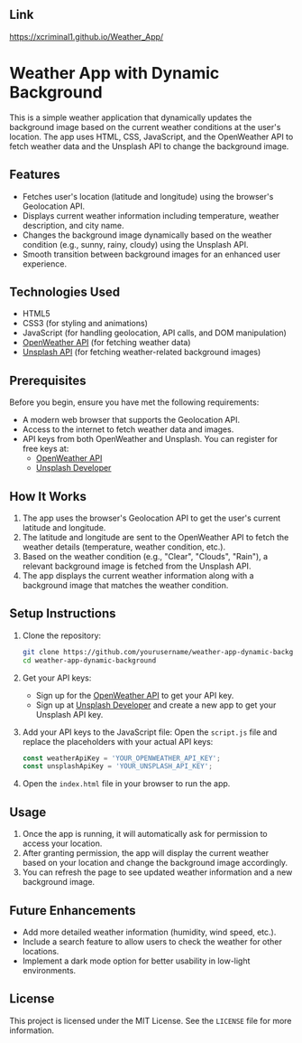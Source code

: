 ## Link
https://xcriminal1.github.io/Weather_App/

# Weather App with Dynamic Background

This is a simple weather application that dynamically updates the background image based on the current weather conditions at the user's location. The app uses HTML, CSS, JavaScript, and the OpenWeather API to fetch weather data and the Unsplash API to change the background image.

## Features

- Fetches user's location (latitude and longitude) using the browser's Geolocation API.
- Displays current weather information including temperature, weather description, and city name.
- Changes the background image dynamically based on the weather condition (e.g., sunny, rainy, cloudy) using the Unsplash API.
- Smooth transition between background images for an enhanced user experience.

## Technologies Used

- HTML5
- CSS3 (for styling and animations)
- JavaScript (for handling geolocation, API calls, and DOM manipulation)
- [OpenWeather API](https://openweathermap.org/api) (for fetching weather data)
- [Unsplash API](https://unsplash.com/developers) (for fetching weather-related background images)

## Prerequisites

Before you begin, ensure you have met the following requirements:

- A modern web browser that supports the Geolocation API.
- Access to the internet to fetch weather data and images.
- API keys from both OpenWeather and Unsplash. You can register for free keys at:
  - [OpenWeather API](https://openweathermap.org/api)
  - [Unsplash Developer](https://unsplash.com/developers)

## How It Works

1. The app uses the browser's Geolocation API to get the user's current latitude and longitude.
2. The latitude and longitude are sent to the OpenWeather API to fetch the weather details (temperature, weather condition, etc.).
3. Based on the weather condition (e.g., "Clear", "Clouds", "Rain"), a relevant background image is fetched from the Unsplash API.
4. The app displays the current weather information along with a background image that matches the weather condition.

## Setup Instructions

1. Clone the repository:
   ```bash
   git clone https://github.com/yourusername/weather-app-dynamic-background.git
   cd weather-app-dynamic-background
   ```

2. Get your API keys:
   - Sign up for the [OpenWeather API](https://openweathermap.org/api) to get your API key.
   - Sign up at [Unsplash Developer](https://unsplash.com/developers) and create a new app to get your Unsplash API key.

3. Add your API keys to the JavaScript file:
   Open the `script.js` file and replace the placeholders with your actual API keys:
   ```javascript
   const weatherApiKey = 'YOUR_OPENWEATHER_API_KEY';
   const unsplashApiKey = 'YOUR_UNSPLASH_API_KEY';
   ```

4. Open the `index.html` file in your browser to run the app.

## Usage

1. Once the app is running, it will automatically ask for permission to access your location.
2. After granting permission, the app will display the current weather based on your location and change the background image accordingly.
3. You can refresh the page to see updated weather information and a new background image.


## Future Enhancements

- Add more detailed weather information (humidity, wind speed, etc.).
- Include a search feature to allow users to check the weather for other locations.
- Implement a dark mode option for better usability in low-light environments.

## License

This project is licensed under the MIT License. See the `LICENSE` file for more information.
